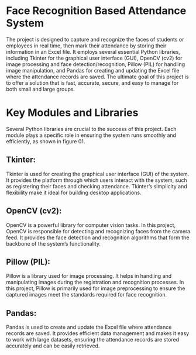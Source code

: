 
# Face Recognition Based Attendance System

The project is designed to capture and recognize the faces of students or employees in real time, then mark their attendance by storing their information in an Excel file. It employs several essential Python libraries, including  Tkinter for the graphical user interface (GUI), OpenCV (cv2) for image processing and face detection/recognition, Pillow (PIL) for handling image manipulation, and Pandas for creating and updating the Excel file where the attendance records are saved. The ultimate goal of this project is to offer a solution that is fast, accurate, secure, and easy to manage for both small and large groups.

# Key Modules and Libraries
Several Python libraries are crucial to the success of this project. Each module plays a specific role in ensuring the system runs smoothly and efficiently, as shown in figure 01.
 
## Tkinter:
Tkinter is used for creating the graphical user interface (GUI) of the system. It provides the platform through which users interact with the system, such as registering their faces and checking attendance. Tkinter’s simplicity and flexibility make it ideal for building desktop applications.

## OpenCV (cv2):
OpenCV is a powerful library for computer vision tasks. In this project, OpenCV is responsible for detecting and recognizing faces from the camera feed. It provides the face detection and recognition algorithms that form the backbone of the system’s functionality.
## Pillow (PIL):
Pillow is a library used for image processing. It helps in handling and manipulating images during the registration and recognition processes. In this project, Pillow is primarily used for image preprocessing to ensure the captured images meet the standards required for face recognition.
## Pandas:
Pandas is used to create and update the Excel file where attendance records are saved. It provides efficient data management and makes it easy to work with large datasets, ensuring the attendance records are stored accurately and can be easily retrieved.

